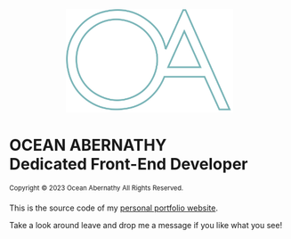 <div align='center'>
  <img src='https://github.com/OceanAbernathy/React-Portfolio/blob/main/src/assets/Icons/logo.svg' width='300'/>
</div>

# OCEAN ABERNATHY<br>Dedicated Front-End Developer

<sup>Copyright &copy; 2023 Ocean Abernathy All Rights Reserved.</sup>

This is the source code of my [personal portfolio website](https://oceanabernathy.com/).

Take a look around leave and drop me a message if you like what you see!
